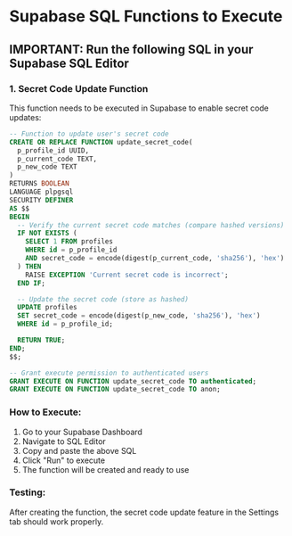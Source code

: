# Supabase SQL Functions to Execute

## IMPORTANT: Run the following SQL in your Supabase SQL Editor

### 1. Secret Code Update Function

This function needs to be executed in Supabase to enable secret code updates:

```sql
-- Function to update user's secret code
CREATE OR REPLACE FUNCTION update_secret_code(
  p_profile_id UUID,
  p_current_code TEXT,
  p_new_code TEXT
)
RETURNS BOOLEAN
LANGUAGE plpgsql
SECURITY DEFINER
AS $$
BEGIN
  -- Verify the current secret code matches (compare hashed versions)
  IF NOT EXISTS (
    SELECT 1 FROM profiles
    WHERE id = p_profile_id
    AND secret_code = encode(digest(p_current_code, 'sha256'), 'hex')
  ) THEN
    RAISE EXCEPTION 'Current secret code is incorrect';
  END IF;

  -- Update the secret code (store as hashed)
  UPDATE profiles
  SET secret_code = encode(digest(p_new_code, 'sha256'), 'hex')
  WHERE id = p_profile_id;

  RETURN TRUE;
END;
$$;

-- Grant execute permission to authenticated users
GRANT EXECUTE ON FUNCTION update_secret_code TO authenticated;
GRANT EXECUTE ON FUNCTION update_secret_code TO anon;
```

### How to Execute:

1. Go to your Supabase Dashboard
2. Navigate to SQL Editor
3. Copy and paste the above SQL
4. Click "Run" to execute
5. The function will be created and ready to use

### Testing:
After creating the function, the secret code update feature in the Settings tab should work properly.